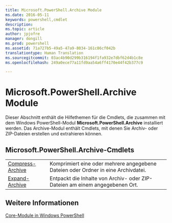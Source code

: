 ```yaml
---
title: Microsoft.PowerShell.Archive Module
ms.date: 2016-05-11
keywords: powershell,cmdlet
description: 
ms.topic: article
author: jpjofre
manager: dongill
ms.prod: powershell
ms.assetid: 71a727b5-49a5-47a9-8034-161c86cf042b
translationtype: Human Translation
ms.sourcegitcommit: 03ac4b90d299b316194f1fa932e7dbf62d4b1c8e
ms.openlocfilehash: 249a0ece77a11fd9aa54a6ff4170e44f42b377c9

---
```


# Microsoft.PowerShell.Archive Module
Dieser Abschnitt enthält die Hilfethemen für die Cmdlets, die zusammen mit dem Windows PowerShell-Modul **Microsoft.PowerShell.Archive** installiert werden. Das Archive-Modul enthält Cmdlets, mit denen Sie Archiv- oder ZIP-Dateien erstellen und extrahieren können.

## Microsoft.PowerShell.Archive-Cmdlets

|||
|-|-|
|[Compress-Archive](http://technet.microsoft.com/library/dn841358.aspx)|Komprimiert eine oder mehrere angegebene Dateien oder Ordner in eine Archivdatei.|
|[Expand-Archive](http://technet.microsoft.com/library/dn841359.aspx)|Entpackt die Inhalte von Archiv- oder ZIP-Dateien am einem angegebenen Ort.|

## Weitere Informationen
[Core-Module in Windows PowerShell](http://technet.microsoft.com/library/hh847741.aspx)




<!--HONumber=Aug16_HO3-->


